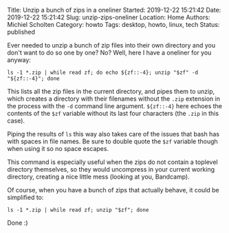 Title: Unzip a bunch of zips in a oneliner
Started: 2019-12-22 15:21:42
Date: 2019-12-22 15:21:42
Slug: unzip-zips-oneliner
Location: Home
Authors: Michiel Scholten
Category: howto
Tags: desktop, howto, linux, tech
Status: published

Ever needed to unzip a bunch of zip files into their own directory and you don't want to do so one by one? No? Well, here I have a oneliner for you anyway:

```
ls -1 *.zip | while read zf; do echo ${zf::-4}; unzip "$zf" -d "${zf::-4}"; done
```

This lists all the zip files in the current directory, and pipes them to unzip, which creates a directory with their filenames without the `.zip` extension in the process with the `-d` command line argument. `${zf::-4}` here echoes the contents of the `$zf` variable without its last four characters (the `.zip` in this case).

Piping the results of `ls` this way also takes care of the issues that bash has with spaces in file names. Be sure to double quote the `$zf` variable though when using it so no space escapes.

This command is especially useful when the zips do not contain a toplevel directory themselves, so they would uncompress in your current working directory, creating a nice little mess (looking at you, Bandcamp).

Of course, when you have a bunch of zips that actually behave, it could be simplified to:

```
ls -1 *.zip | while read zf; unzip "$zf"; done
```

Done :)
